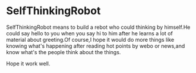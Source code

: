 # SelfThinkingRobot
SelfThinkingRobot means to build a rebot who could thinking by himself.He could say hello to you when you say hi to him after he learns a lot of material about greeting.Of course,I hope it would do more things like knowing what's happening after reading hot points by webo or news,and know what's the people think about the things.

Hope it work well.
